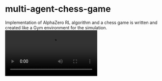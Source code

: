 # multi-agent-chess-game
Implementation of AlphaZero RL algorithm and a chess game is written and created like a Gym environment for the simulation.
<video controls>
  <source src="./alphazero/alphazero.mp4" type="video/mp4">
  Your browser does not support the video tag.
</video>

